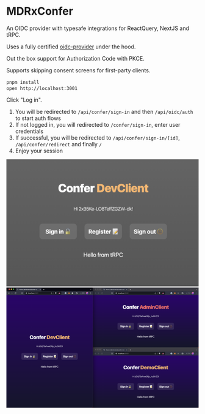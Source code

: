 # MDRxConfer

An OIDC provider with typesafe integrations for ReactQuery, NextJS and tRPC.

Uses a fully certified [oidc-provider](https://github.com/panva/node-oidc-provider/) under the hood.

Out the box support for Authorization Code with PKCE.

Supports skipping consent screens for first-party clients.

```
pnpm install
open http://localhost:3001
```

Click "Log in".

1. You will be redirected to `/api/confer/sign-in` and then `/api/oidc/auth` to start auth flows
1. If not logged in, you will redirected to `/confer/sign-in`, enter user credentials
1. If successful, you will be redirected to `/api/confer/sign-in/[id]`, `/api/confer/redirect` and finally `/`
1. Enjoy your session

![screenshot](./docs/assets/screenshot.png)
![screenshot-two](./docs/assets/screenshot-two.png)
